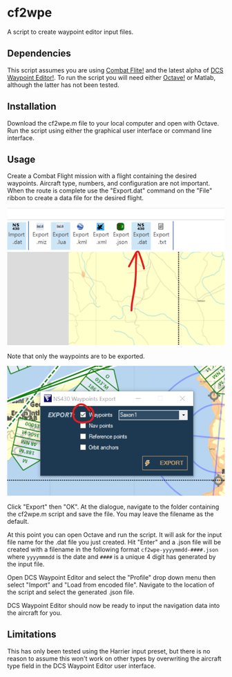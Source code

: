 # cf2wpe
A script to create waypoint editor input files.

## Dependencies
This script assumes you are using [Combat Flite!](https://www.combatflite.com/) and the latest alpha of [DCS Waypoint Editor!](https://github.com/Santi871/DCSWaypointEditor/releases/tag/v1.0.0b1).  To run the script you will need either [Octave!](https://www.gnu.org/software/octave/) or Matlab, although the latter has not been tested.

## Installation
Download the cf2wpe.m file to your local computer and open with Octave.  Run the script using either the graphical user interface or command line interface.

## Usage
Create a Combat Flight mission with a flight containing the desired waypoints.  Aircraft type, numbers, and configuration are not important.  When the route is complete use the "Export.dat" command on the "File" ribbon to create a data file for the desired flight.

![Export .dat tool](/figures/NS430.png)

Note that only the waypoints are to be exported.

![Export .dat tool](/figures/flight.png)

Click "Export" then "OK".  At the dialogue, navigate to the folder containing the cf2wpe.m script and save the file.  You may leave the filename as the default.

At this point you can open Octave and run the script.  It will ask for the input file name for the .dat file you just created.  Hit "Enter" and a .json file will be created with a filename in the following format `cf2wpe-yyyymmdd-####.json` where `yyyymmmdd` is the date and `####` is a unique 4 digit has generated by the input file.

Open DCS Waypoint Editor and select the "Profile" drop down menu then select "Import" and "Load from encoded file".  Navigate to the location of the script and select the generated  .json file.

DCS Waypoint Editor should now be ready to input the navigation data into the aircraft for you.

## Limitations
This has only been tested using the Harrier input preset, but there is no reason to assume this won't work on other types by overwriting the aircraft type field in the DCS Waypoint Editor user interface.
